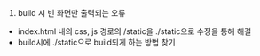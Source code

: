 1. build 시 빈 화면만 출력되는 오류

- index.html 내의 css, js 경로의 /static을 ./static으로 수정을 통해 해결
- build시에 ./static으로 build되게 하는 방법 찾기
